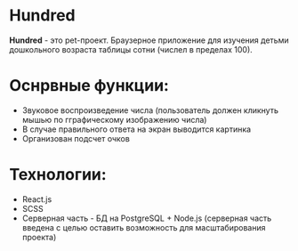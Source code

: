 # Hundred

**Hundred** -  это pet-проект. Браузерное приложение для изучения детьми дошкольного возраста таблицы сотни (числел в пределах 100). 

# Оснрвные функции:
* Звуковое воспроизведение числа (пользователь должен кликнуть мышью по гграфическому изображению числа)
* В случае правильного ответа на экран выводится картинка
* Организован подсчет очков

# Технологии:
* React.js
* SCSS
* Серверная часть - БД на PostgreSQL + Node.js (серверная часть введена с целью оставить возможность для масштабирования проекта)
